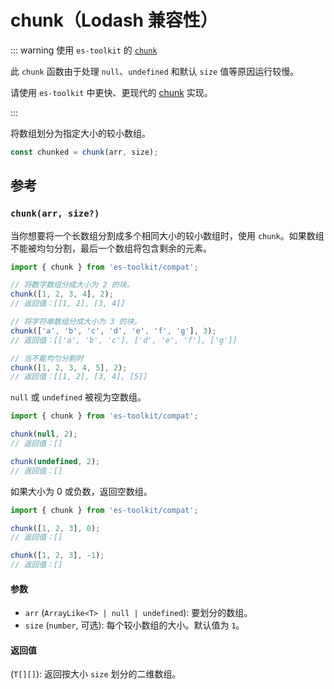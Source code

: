 # chunk（Lodash 兼容性）

::: warning 使用 `es-toolkit` 的 [`chunk`](../../array/chunk.md)

此 `chunk` 函数由于处理 `null`、`undefined` 和默认 `size` 值等原因运行较慢。

请使用 `es-toolkit` 中更快、更现代的 [chunk](../../array/chunk.md) 实现。

:::

将数组划分为指定大小的较小数组。

```typescript
const chunked = chunk(arr, size);
```

## 参考

### `chunk(arr, size?)`

当你想要将一个长数组分割成多个相同大小的较小数组时，使用 `chunk`。如果数组不能被均匀分割，最后一个数组将包含剩余的元素。

```typescript
import { chunk } from 'es-toolkit/compat';

// 将数字数组分成大小为 2 的块。
chunk([1, 2, 3, 4], 2);
// 返回值：[[1, 2], [3, 4]]

// 将字符串数组分成大小为 3 的块。
chunk(['a', 'b', 'c', 'd', 'e', 'f', 'g'], 3);
// 返回值：[['a', 'b', 'c'], ['d', 'e', 'f'], ['g']]

// 当不能均匀分割时
chunk([1, 2, 3, 4, 5], 2);
// 返回值：[[1, 2], [3, 4], [5]]
```

`null` 或 `undefined` 被视为空数组。

```typescript
import { chunk } from 'es-toolkit/compat';

chunk(null, 2);
// 返回值：[]

chunk(undefined, 2);
// 返回值：[]
```

如果大小为 0 或负数，返回空数组。

```typescript
import { chunk } from 'es-toolkit/compat';

chunk([1, 2, 3], 0);
// 返回值：[]

chunk([1, 2, 3], -1);
// 返回值：[]
```

#### 参数

- `arr` (`ArrayLike<T> | null | undefined`): 要划分的数组。
- `size` (`number`, 可选): 每个较小数组的大小。默认值为 `1`。

#### 返回值

(`T[][]`): 返回按大小 `size` 划分的二维数组。

